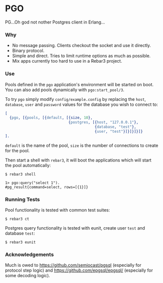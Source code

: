 PGO
=====

PG...Oh god not nother Postgres client in Erlang...

### Why

* No message passing. Clients checkout the socket and use it directly.
* Binary protocol.
* Simple and direct. Tries to limit runtime options as much as possible.
* Mix apps currently too hard to use in a Rebar3 project. 

### Use

Pools defined in the `pgo` application's environment will be started on boot. You can also add pools dynamically with `pgo:start_pool/3`.

To try `pgo` simply modify `config/example.config` by replacing the `host`, `database`, `user` and `password` values for the database you wish to connect to:

```erlang
[
  {pgo, [{pools, [{default, [{size, 10},
                             {postgres, [{host, "127.0.0.1"},
                                         {database, "test"},
                                         {user, "test"}]}]}]}]}
].
```

`default` is the name of the pool, `size` is the number of connections to create for the pool.

Then start a shell with `rebar3`, it will boot the applications which will start the pool automatically:

```shell
$ rebar3 shell 

1> pgo:query("select 1").
#pg_result{command=select, rows=[{1}]}
```

### Running Tests

Pool functionality is tested with common test suites:

```
$ rebar3 ct
```

Postgres query functionality is tested with eunit, create user `test` and database `test`:

```
$ rebar3 eunit
```

### Acknowledgements

Much is owed to https://github.com/semiocast/pgsql (especially for protocol step logic) and https://github.com/epgsql/epgsql/ (especially for some decoding logic).
